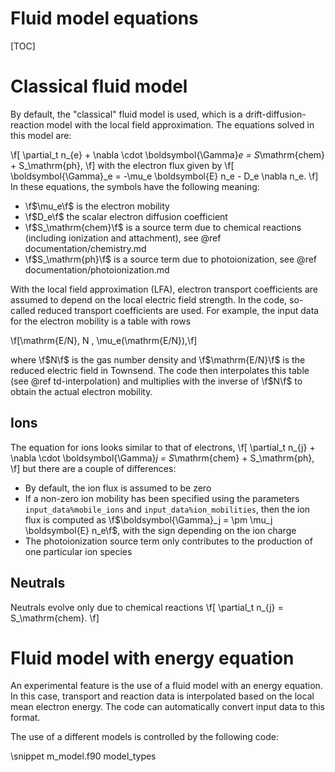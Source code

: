 # Fluid model equations

[TOC]

# Classical fluid model

By default, the "classical" fluid model is used, which is a drift-diffusion-reaction model with the local field approximation. The equations solved in this model are:

\f[
\partial_t n_{e} + \nabla \cdot \boldsymbol{\Gamma}_e = S_\mathrm{chem} + S_\mathrm{ph},
\f]
with the electron flux given by
\f[
\boldsymbol{\Gamma}_e = -\mu_e \boldsymbol{E} n_e - D_e \nabla n_e.
\f]
In these equations, the symbols have the following meaning:
* \f$\mu_e\f$ is the electron mobility
* \f$D_e\f$ the scalar electron diffusion coefficient
* \f$S_\mathrm{chem}\f$ is a source term due to chemical reactions (including ionization and attachment), see @ref documentation/chemistry.md
* \f$S_\mathrm{ph}\f$ is a source term due to photoionization, see @ref documentation/photoionization.md

With the local field approximation (LFA), electron transport coefficients are assumed to depend on the local electric field strength. In the code, so-called reduced transport coefficients are used. For example, the input data for the electron mobility is a table with rows

\f[\mathrm{E/N}, N \, \mu_e(\mathrm{E/N}),\f]

where \f$N\f$ is the gas number density and \f$\mathrm{E/N}\f$ is the reduced electric field in Townsend. The code then interpolates this table (see @ref td-interpolation) and multiplies with the inverse of \f$N\f$ to obtain the actual electron mobility.

## Ions

The equation for ions looks similar to that of electrons,
\f[
\partial_t n_{j} + \nabla \cdot \boldsymbol{\Gamma}_j = S_\mathrm{chem} + S_\mathrm{ph},
\f]
but there are a couple of differences:

* By default, the ion flux is assumed to be zero
* If a non-zero ion mobility has been specified using the parameters `input_data%mobile_ions` and `input_data%ion_mobilities`, then the ion flux is computed as \f$\boldsymbol{\Gamma}_j = \pm \mu_j \boldsymbol{E} n_e\f$, with the sign depending on the ion charge
* The photoionization source term only contributes to the production of one particular ion species

## Neutrals

Neutrals evolve only due to chemical reactions
\f[
\partial_t n_{j} = S_\mathrm{chem}.
\f]

# Fluid model with energy equation

An experimental feature is the use of a fluid model with an energy equation. In this case, transport and reaction data is interpolated based on the local mean electron energy. The code can automatically convert input data to this format.

The use of a different models is controlled by the following code:

\snippet m_model.f90 model_types


